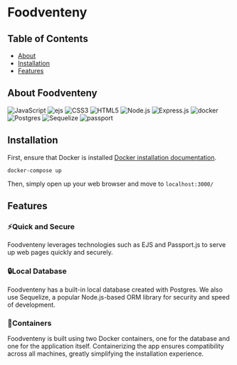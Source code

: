 # Foodventeny
## Table of Contents
- [About](#about-foodventeny)
- [Installation](#installation)
- [Features](#features)

## About Foodventeny
![JavaScript](https://img.shields.io/badge/javascript-%23323330.svg?style=for-the-badge&logo=javascript&logoColor=%23F7DF1E) ![ejs](https://img.shields.io/badge/-ejs-b4ca65?style=for-the-badge) ![CSS3](https://img.shields.io/badge/css3-%231572B6.svg?style=for-the-badge&logo=css3&logoColor=white) ![HTML5](https://img.shields.io/badge/html5-%23E34F26.svg?style=for-the-badge&logo=html5&logoColor=white) ![Node.js](https://img.shields.io/badge/node.js-6DA55F?style=for-the-badge&logo=node.js&logoColor=white) ![Express.js](https://img.shields.io/badge/express.js-%23404d59.svg?style=for-the-badge&logo=express&logoColor=%2361DAFB) ![docker](https://img.shields.io/badge/docker-%230db7ed.svg?style=for-the-badge&logo=docker&logoColor=white) ![Postgres](https://img.shields.io/badge/postgres-%23316192.svg?style=for-the-badge&logo=postgresql&logoColor=white) ![Sequelize](https://img.shields.io/badge/-Sequelize-52B0E7?style=for-the-badge&logo=sequelize&labelColor=52B0E7&logoColor=FFF) ![passport](https://img.shields.io/badge/-passport.js-success?style=for-the-badge&logo=data%3Aimage%2Fpng%3Bbase64%2CiVBORw0KGgoAAAANSUhEUgAAABQAAAAUCAMAAAC6V%200%2FAAABp1BMVEUAAAACAgADBAABAwIAAgEBAgEDAwAfJAA8TAMUQyEHIhMlLACcuwLU%20gDQ%2FwpC6XUy3nsop1oJJhU0PgDV%2FgLf%2FwPZ%2FwDT%2FwtD7HYz4Hw5638133kNOB4BAQANDwDE6gLa%2FwLW%2FwLN9AGJqgYqmE0y13Y24no25Xwy0XEEEAkAAQFnegTk%2FwbW%2Fwa43AIaHwAHHQ8uwmo14Hw47oQZbT0BBAKfwADa%2FwA%20SgAGBwACBgMQQyM763Y76nUrq1W7zlvv%2F3Td82oaHQ0EGRQeyKYg1rMZq47Rzt3%2F%2F%2F%2F18%2F8dHR8CAgIABgcALj0Auv4Au%2F8Air4AAQLOz8zz8%208dHRwCAQEACAsBlMACu%2FACxPwBYn0AAwTPz8%2Fz8%2FMdHh4CBwkAYX4BptgBu%2FQBufABs%20kAFBohISIFExcBtesBvPUBwPkAPE4AAwMNDg8AAAIAsugBwfsBmccALz4AAgPQ0ND4%20Pifn5%20SkZCJj5AKT2QALDkBAADOzs75%20PgSBgIBAQHe3t739%2FcSFRYBAgJKSkpeXl5ZWVlaWlpcXFxUVFQGBgYDAwMEBARuLVNYAAAA2ElEQVQY033QPQ5BQRSG4W%20Ya66ZqDQaCqUdsAC9Rm0BOsIGRCNUVBahsQyJv4SGCo1CVAohnDkz%2FhpvcZLzZDI3cwV8grrhJyHslIHfeMauUHTyguj9jbGrEa4Tq2BLild7q4TpXUZ8WudWiAAHJGzbjbHBwOID5qj1PF%20YaQpTj%2FEcLZMzQgo3RrilmAWfLHk0tEKPy4zao2asuA9dPNob7B1KqWF19EEFkjAc1PrwmEIq3rQX9mpdvDAEFvMgaEtnDiWWNCRk9%20vXtdyzG%2FgXn%20zwrL%2FxCRqzKl7S9qnvAAAAAElFTkSuQmCC)

## Installation
First, ensure that Docker is installed [Docker installation documentation](https://docs.docker.com/engine/install/).
```
docker-compose up
```
Then, simply open up your web browser and move to `localhost:3000/`

## Features
### :zap:Quick and Secure
Foodventeny leverages technologies such as EJS and Passport.js to serve up web pages quickly and securely. 
### :lock:Local Database
Foodventeny has a built-in local database created with Postgres. We also use Sequelize, a popular Node.js-based ORM library for security and speed of development.
### :ship:Containers
Foodventeny is built using two Docker containers, one for the database and one for the application itself. Containerizing the app ensures compatibility across all machines, greatly simplifying the installation experience.